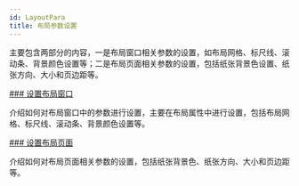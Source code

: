 ```yaml
---
id: LayoutPara
title: 布局参数设置
---
```

主要包含两部分的内容，一是布局窗口相关参数的设置，如布局网格、标尺线、滚动条、背景颜色设置等；二是布局页面相关参数的设置，包括纸张背景色设置、纸张方向、大小和页边距等。

[### 设置布局窗口](SettiongLayoutWin/SettingLayout)

介绍如何对布局窗口中的参数进行设置，主要在布局属性中进行设置，包括布局网格、标尺线、滚动条、背景颜色设置等。

[### 设置布局页面](SettingPage/PageSetup)

介绍如何对布局页面相关参数的设置，包括纸张背景色、纸张方向、大小和页边距等。

